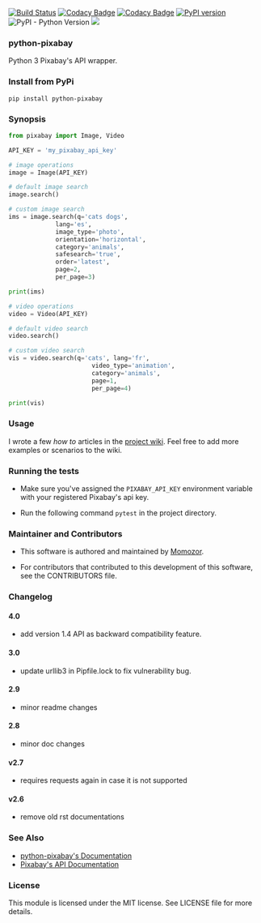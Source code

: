 [![Build Status](https://travis-ci.org/momozor/python-pixabay.svg?branch=master)](https://travis-ci.org/momozor/python-pixabay)
[![Codacy Badge](https://api.codacy.com/project/badge/Grade/a6b8c0af5d064875a79b9fd30e89e003)](https://www.codacy.com/app/momozor/python-pixabay?utm_source=github.com&amp;utm_medium=referral&amp;utm_content=momozor/python-pixabay&amp;utm_campaign=Badge_Grade)
[![Codacy Badge](https://api.codacy.com/project/badge/Coverage/a6b8c0af5d064875a79b9fd30e89e003)](https://www.codacy.com/app/momozor/python-pixabay?utm_source=github.com&utm_medium=referral&utm_content=momozor/python-pixabay&utm_campaign=Badge_Coverage)
[![PyPI version](https://badge.fury.io/py/python-pixabay.svg)](https://badge.fury.io/py/python-pixabay)
![PyPI - Python Version](https://img.shields.io/pypi/pyversions/python-pixabay.svg?color=1&label=Python)
<img src="http://img.shields.io/liberapay/patrons/momozor.svg?logo=liberapay">
<script src="https://liberapay.com/momozor/widgets/button.js"></script>
### python-pixabay
Python 3 Pixabay's API wrapper.

### Install from PyPi
`pip install python-pixabay`

### Synopsis

```python
from pixabay import Image, Video

API_KEY = 'my_pixabay_api_key'

# image operations
image = Image(API_KEY)

# default image search
image.search()

# custom image search
ims = image.search(q='cats dogs',
             lang='es',
             image_type='photo',
             orientation='horizontal',
             category='animals',
             safesearch='true',
             order='latest',
             page=2,
             per_page=3)

print(ims)

# video operations
video = Video(API_KEY)

# default video search
video.search()

# custom video search
vis = video.search(q='cats', lang='fr',
                       video_type='animation',
                       category='animals',
                       page=1,
                       per_page=4)

print(vis)
```

### Usage

I wrote a few _how to_ articles in the [project wiki](https://github.com/momozor/python-pixabay/wiki). Feel free to add more examples or scenarios to the wiki.

### Running the tests

*   Make sure you've assigned the `PIXABAY_API_KEY` environment variable with your
registered Pixabay's api key.

*   Run the following command `pytest` in the project directory.

### Maintainer and Contributors

*   This software is authored and maintained by [Momozor](https://github.com/momozor).

*   For contributors that contributed to this development of this software, see the
CONTRIBUTORS file.

### Changelog

#### 4.0

* add version 1.4 API as backward compatibility feature.

#### 3.0

*   update urllib3 in Pipfile.lock to fix vulnerability bug.

#### 2.9

*   minor readme changes

#### 2.8

*   minor doc changes

#### v2.7

*   requires requests again in case it is not supported

#### v2.6

*   remove old rst documentations

### See Also
*   [python-pixabay's Documentation](https://momozor.github.io/python-pixabay/index.html)
*   [Pixabay's API Documentation](https://pixabay.com/api/docs)

### License

This module is licensed under the MIT license. See LICENSE file for more details.
